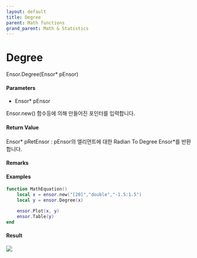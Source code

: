 ```yaml
---
layout: default
title: Degree
parent: Math functions
grand_parent: Math & Statistics
---
```


# Degree

Ensor.Degree\(Ensor\* pEnsor\)

#### Parameters

* Ensor\* pEnsor

Ensor.new\(\) 함수등에 의해 만들어진 포인터를 입력합니다.

#### Return Value

Ensor\* pRetEnsor : pEnsor의 엘리먼트에 대한 Radian To Degree Ensor\*를 반환합니다.

#### Remarks

#### Examples

```lua
function MathEquation()
	local x = ensor.new("[20]","double","-1.5:1.5")
 	local y = ensor.Degree(x)

 	ensor.Plot(x, y)
 	ensor.Table(y)
end
```

#### Result

![](/MathAPI/DegreeResult.png)

